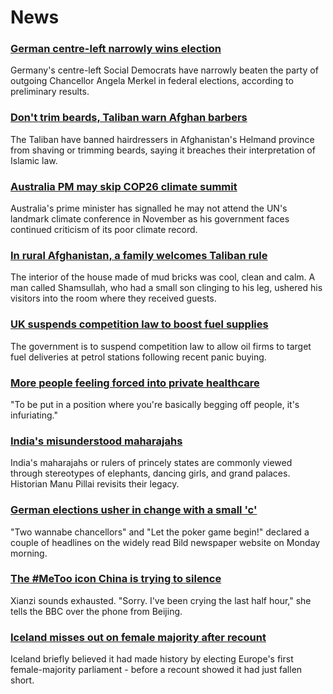# News
### [German centre-left narrowly wins election](https://www.bbc.com/news/world-europe-58698806)
Germany's centre-left Social Democrats have narrowly beaten the party of outgoing Chancellor Angela Merkel in federal elections, according to preliminary results.
### [Don't trim beards, Taliban warn Afghan barbers](https://www.bbc.com/news/world-asia-58700159)
The Taliban have banned hairdressers in Afghanistan's Helmand province from shaving or trimming beards, saying it breaches their interpretation of Islamic law.
### [Australia PM may skip COP26 climate summit](https://www.bbc.com/news/world-australia-58703128)
Australia's prime minister has signalled he may not attend the UN's landmark climate conference in November as his government faces continued criticism of its poor climate record.
### [In rural Afghanistan, a family welcomes Taliban rule](https://www.bbc.com/news/world-middle-east-58698895)
The interior of the house made of mud bricks was cool, clean and calm. A man called Shamsullah, who had a small son clinging to his leg, ushered his visitors into the room where they received guests. 
### [UK suspends competition law to boost fuel supplies](https://www.bbc.com/news/uk-58701620)
The government is to suspend competition law to allow oil firms to target fuel deliveries at petrol stations following recent panic buying.
### [More people feeling forced into private healthcare](https://www.bbc.com/news/health-58680153)
 "To be put in a position where you're basically begging off people, it's infuriating."
### [India's misunderstood maharajahs](https://www.bbc.com/news/world-asia-india-58638962)
India's maharajahs or rulers of princely states are commonly viewed through stereotypes of elephants, dancing girls, and grand palaces. Historian Manu Pillai revisits their legacy.
### [German elections usher in change with a small 'c'](https://www.bbc.com/news/world-europe-58701793)
"Two wannabe chancellors" and "Let the poker game begin!" declared a couple of headlines on the widely read Bild newspaper website on Monday morning. 
### [The #MeToo icon China is trying to silence](https://www.bbc.com/news/world-asia-china-58629102)
Xianzi sounds exhausted. "Sorry. I've been crying the last half hour," she tells the BBC over the phone from Beijing.
### [Iceland misses out on female majority after recount](https://www.bbc.com/news/world-europe-58698490)
Iceland briefly believed it had made history by electing Europe's first female-majority parliament - before a recount showed it had just fallen short.
